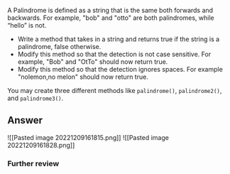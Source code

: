 
A Palindrome is defined as a string that is the same both forwards and backwards. For example, "bob" and "otto" are both palindromes, while “hello” is not.
- Write a method that takes in a string and returns true if the string is a palindrome, false otherwise.
- Modify this method so that the detection is not case sensitive. For example, "Bob" and "OtTo" should now return true.
- Modify this method so that the detection ignores spaces. For example "nolemon,no melon" should now return true.

You may create three different methods like `palindrome()`, `palindrome2()`, and `palindrome3()`.

## Answer
![[Pasted image 20221209161815.png]]
![[Pasted image 20221209161828.png]]
### Further review

